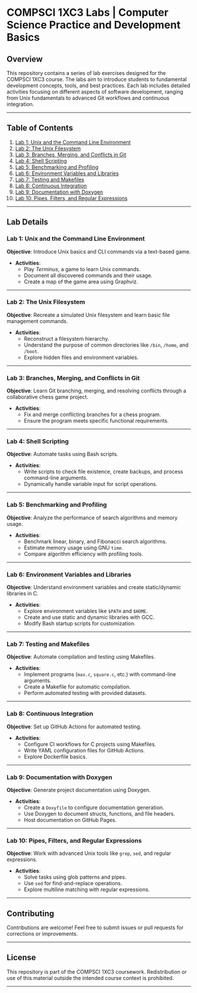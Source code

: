 # COMPSCI 1XC3 Labs | Computer Science Practice and Development Basics

## Overview
This repository contains a series of lab exercises designed for the COMPSCI 1XC3 course. The labs aim to introduce students to fundamental development concepts, tools, and best practices. Each lab includes detailed activities focusing on different aspects of software development, ranging from Unix fundamentals to advanced Git workflows and continuous integration.

---

## Table of Contents
1. [Lab 1: Unix and the Command Line Environment](#lab-1-unix-and-the-command-line-environment)
2. [Lab 2: The Unix Filesystem](#lab-2-the-unix-filesystem)
3. [Lab 3: Branches, Merging, and Conflicts in Git](#lab-3-branches-merging-and-conflicts-in-git)
4. [Lab 4: Shell Scripting](#lab-4-shell-scripting)
5. [Lab 5: Benchmarking and Profiling](#lab-5-benchmarking-and-profiling)
6. [Lab 6: Environment Variables and Libraries](#lab-6-environment-variables-and-libraries)
7. [Lab 7: Testing and Makefiles](#lab-7-testing-and-makefiles)
8. [Lab 8: Continuous Integration](#lab-8-continuous-integration)
9. [Lab 9: Documentation with Doxygen](#lab-9-documentation-with-doxygen)
10. [Lab 10: Pipes, Filters, and Regular Expressions](#lab-10-pipes-filters-and-regular-expressions)

---

## Lab Details

### Lab 1: Unix and the Command Line Environment
**Objective**: Introduce Unix basics and CLI commands via a text-based game.

- **Activities**:
  - Play *Terminus*, a game to learn Unix commands.
  - Document all discovered commands and their usage.
  - Create a map of the game area using Graphviz.

---

### Lab 2: The Unix Filesystem
**Objective**: Recreate a simulated Unix filesystem and learn basic file management commands.

- **Activities**:
  - Reconstruct a filesystem hierarchy.
  - Understand the purpose of common directories like `/bin`, `/home`, and `/boot`.
  - Explore hidden files and environment variables.

---

### Lab 3: Branches, Merging, and Conflicts in Git
**Objective**: Learn Git branching, merging, and resolving conflicts through a collaborative chess game project.

- **Activities**:
  - Fix and merge conflicting branches for a chess program.
  - Ensure the program meets specific functional requirements.

---

### Lab 4: Shell Scripting
**Objective**: Automate tasks using Bash scripts.

- **Activities**:
  - Write scripts to check file existence, create backups, and process command-line arguments.
  - Dynamically handle variable input for script operations.

---

### Lab 5: Benchmarking and Profiling
**Objective**: Analyze the performance of search algorithms and memory usage.

- **Activities**:
  - Benchmark linear, binary, and Fibonacci search algorithms.
  - Estimate memory usage using GNU `time`.
  - Compare algorithm efficiency with profiling tools.

---

### Lab 6: Environment Variables and Libraries
**Objective**: Understand environment variables and create static/dynamic libraries in C.

- **Activities**:
  - Explore environment variables like `$PATH` and `$HOME`.
  - Create and use static and dynamic libraries with GCC.
  - Modify Bash startup scripts for customization.

---

### Lab 7: Testing and Makefiles
**Objective**: Automate compilation and testing using Makefiles.

- **Activities**:
  - Implement programs (`max.c`, `square.c`, etc.) with command-line arguments.
  - Create a Makefile for automatic compilation.
  - Perform automated testing with provided datasets.

---

### Lab 8: Continuous Integration
**Objective**: Set up GitHub Actions for automated testing.

- **Activities**:
  - Configure CI workflows for C projects using Makefiles.
  - Write YAML configuration files for GitHub Actions.
  - Explore Dockerfile basics.

---

### Lab 9: Documentation with Doxygen
**Objective**: Generate project documentation using Doxygen.

- **Activities**:
  - Create a `Doxyfile` to configure documentation generation.
  - Use Doxygen to document structs, functions, and file headers.
  - Host documentation on GitHub Pages.

---

### Lab 10: Pipes, Filters, and Regular Expressions
**Objective**: Work with advanced Unix tools like `grep`, `sed`, and regular expressions.

- **Activities**:
  - Solve tasks using glob patterns and pipes.
  - Use `sed` for find-and-replace operations.
  - Explore multiline matching with regular expressions.

---

## Contributing
Contributions are welcome! Feel free to submit issues or pull requests for corrections or improvements.

---

## License
This repository is part of the COMPSCI 1XC3 coursework. Redistribution or use of this material outside the intended course context is prohibited.

---
